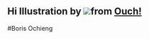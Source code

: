 ## Hi Illustration by <img src="https://icons8.com/illustrations/author/zD2oqC8lLBBA">from <a href="https://icons8.com/illustrations">Ouch!</a>
#Boris Ochieng
